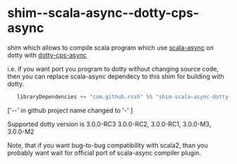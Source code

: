 # shim--scala-async--dotty-cps-async

shim which allows to compile scala program which use [scala-async](https://github.com/scala/scala-async) on dotty with [dotty-cps-async](https://github.com/rssh/dotty-cps-async)

i.e. if you want port you program to dotty without changing source code, then you can replace scala-async dependecy to this shim for building with dotty.

```Scala
   libraryDependencies += "com.github.rssh" %% "shim-scala-async-dotty-cps-async" % "0.6.2",
```

['--' in github project name changed to '-' ]

Supported dotty version is 3.0.0-RC3 3.0.0-RC2, 3.0.0-RC1, 3.0.0-M3, 3.0.0-M2

Note, that if you want bug-to-bug compatibility with scala2, than you probably want wait for official port of scala-async compiler plugin.

